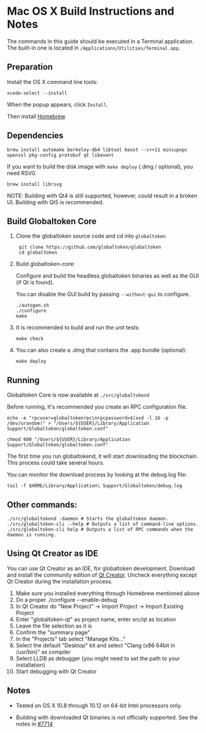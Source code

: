 Mac OS X Build Instructions and Notes
====================================
The commands in this guide should be executed in a Terminal application.
The built-in one is located in `/Applications/Utilities/Terminal.app`.

Preparation
-----------
Install the OS X command line tools:

`xcode-select --install`

When the popup appears, click `Install`.

Then install [Homebrew](https://brew.sh).

Dependencies
----------------------

    brew install automake berkeley-db4 libtool boost --c++11 miniupnpc openssl pkg-config protobuf qt libevent

If you want to build the disk image with `make deploy` (.dmg / optional), you need RSVG

    brew install librsvg

NOTE: Building with Qt4 is still supported, however, could result in a broken UI. Building with Qt5 is recommended.

Build Globaltoken Core
------------------------

1. Clone the globaltoken source code and cd into `globaltoken`

        git clone https://github.com/globaltoken/globaltoken
        cd globaltoken

2.  Build globaltoken-core:

    Configure and build the headless globaltoken binaries as well as the GUI (if Qt is found).

    You can disable the GUI build by passing `--without-gui` to configure.

        ./autogen.sh
        ./configure
        make

3.  It is recommended to build and run the unit tests:

        make check

4.  You can also create a .dmg that contains the .app bundle (optional):

        make deploy

Running
-------

Globaltoken Core is now available at `./src/globaltokend`

Before running, it's recommended you create an RPC configuration file.

    echo -e "rpcuser=globaltokenrpc\nrpcpassword=$(xxd -l 16 -p /dev/urandom)" > "/Users/${USER}/Library/Application Support/Globaltoken/globaltoken.conf"

    chmod 600 "/Users/${USER}/Library/Application Support/Globaltoken/globaltoken.conf"

The first time you run globaltokend, it will start downloading the blockchain. This process could take several hours.

You can monitor the download process by looking at the debug.log file:

    tail -f $HOME/Library/Application\ Support/Globaltoken/debug.log

Other commands:
-------

    ./src/globaltokend -daemon # Starts the globaltoken daemon.
    ./src/globaltoken-cli --help # Outputs a list of command-line options.
    ./src/globaltoken-cli help # Outputs a list of RPC commands when the daemon is running.

Using Qt Creator as IDE
------------------------
You can use Qt Creator as an IDE, for globaltoken development.
Download and install the community edition of [Qt Creator](https://www.qt.io/download/).
Uncheck everything except Qt Creator during the installation process.

1. Make sure you installed everything through Homebrew mentioned above
2. Do a proper ./configure --enable-debug
3. In Qt Creator do "New Project" -> Import Project -> Import Existing Project
4. Enter "globaltoken-qt" as project name, enter src/qt as location
5. Leave the file selection as it is
6. Confirm the "summary page"
7. In the "Projects" tab select "Manage Kits..."
8. Select the default "Desktop" kit and select "Clang (x86 64bit in /usr/bin)" as compiler
9. Select LLDB as debugger (you might need to set the path to your installation)
10. Start debugging with Qt Creator

Notes
-----

* Tested on OS X 10.8 through 10.12 on 64-bit Intel processors only.

* Building with downloaded Qt binaries is not officially supported. See the notes in [#7714](https://github.com/bitcoin/bitcoin/issues/7714)
